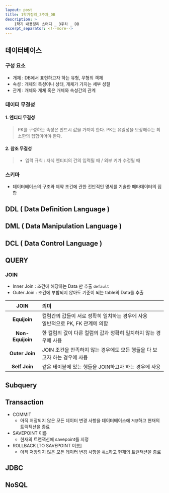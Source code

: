 ```yaml
---
layout: post
title: 1학기정리_3주차_DB
description: >
    1학기 내용정리 스터디 _ 3주차 _ DB
excerpt_separator: <!--more-->
---
```


<!--more-->

## 데이터베이스

### 구성 요소
* 개체 : DB에서 표현하고자 하는 유형, 무형의 객체
* 속성 : 개체의 특성이나 상태, 개체가 가지는 세부 성질
* 관계 : 개체와 개체 혹은 개체와 속성간의 관계

### 데이터 무결성

#### 1. 엔티티 무결성

> PK를 구성하는 속성은 반드시 값을 가져야 한다.
PK는 유일성을 보장해주는 최소한의 집합이어야 한다.

#### 2. 참조 무결성

> * 입력 규칙 : 자식 엔티티의 건의 입력될 때 / 외부 키가 수정될 때




### 스키마
* 데이터베이스의 구조와 제약 조건에 관한 전반적인 명세를 기술한 메타데이터의 집합


## DDL ( Data Definition Language )

## DML ( Data Manipulation Language )

## DCL ( Data Control Language )

## QUERY

### **JOIN**
* Inner Join : 조건에 해당하는 Data 만 추출 `default`
* Outer Join : 조건에 부합되지 않아도 기준이 되는 table의 Data를 추출

JOIN|의미
:---:|:---
**Equijoin** |컬럼간의 값들이 서로 정확히 일치하는 경우에 사용 </br> 일반적으로 PK, FK 관계에 의함
**Non-Equijoin** | 한 컬럼의 값이 다른 컬럼의 값과 정확히 일치하지 않는 경우에 사용
**Outer Join** | JOIN 조건을 만족하지 않는 경우에도 모든 행들을 다 보고자 하는 경우에 사용
**Self Join** | 같은 테이블에 있는 행들을 JOIN하고자 하는 경우에 사용

## Subquery



## Transaction

* COMMIT
  * 아직 저장되지 않은 모든 데이터 변경 사항을 데이터베이스에 `저장`하고 현재의 트랙잭션을 종료
* SAVEPOINT 이름
  * 현재의 트랜잭션에 savepoint를 지정
* ROLLBACK [TO SAVEPOINT 이름]
  * 아직 저장되지 않은 모든 데이터 변경 사항을 `취소`하고 현재의 트랜잭션을 종료


## JDBC

## NoSQL
